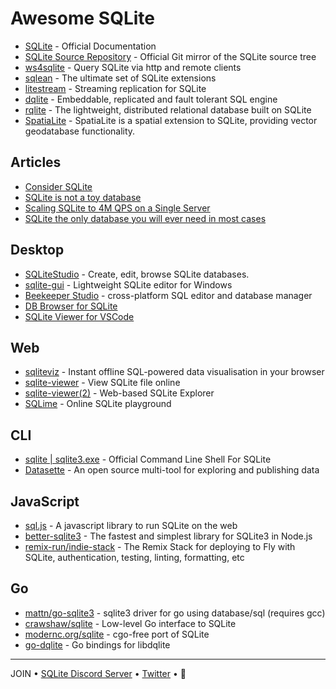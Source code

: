 # Awesome SQLite

- [SQLite](https://sqlite.org/doclist.html) - Official Documentation
- [SQLite Source Repository](https://github.com/sqlite/sqlite) - Official Git mirror of the SQLite source tree
- [ws4sqlite](https://github.com/proofrock/ws4sqlite) - Query SQLite via http and remote clients
- [sqlean](https://github.com/nalgeon/sqlean) - The ultimate set of SQLite extensions
- [litestream](https://github.com/benbjohnson/litestream) - Streaming replication for SQLite
- [dqlite](https://github.com/canonical/dqlite) - Embeddable, replicated and fault tolerant SQL engine
- [rqlite](https://github.com/rqlite/rqlite) - The lightweight, distributed relational database built on SQLite
- [SpatiaLite](https://www.gaia-gis.it/fossil/libspatialite/index) - SpatiaLite is a spatial extension to SQLite, providing vector geodatabase functionality.

## Articles

- [Consider SQLite](https://blog.wesleyac.com/posts/consider-sqlite)
- [SQLite is not a toy database](https://antonz.org/sqlite-is-not-a-toy-database/)
- [Scaling SQLite to 4M QPS on a Single Server](https://blog.expensify.com/2018/01/08/scaling-sqlite-to-4m-qps-on-a-single-server/)
- [SQLite the only database you will ever need in most cases](https://www.unixsheikh.com/articles/sqlite-the-only-database-you-will-ever-need-in-most-cases.html)

## Desktop

- [SQLiteStudio](https://sqlitestudio.pl/) - Create, edit, browse SQLite databases.
- [sqlite-gui](https://github.com/little-brother/sqlite-gui) - Lightweight SQLite editor for Windows
- [Beekeeper Studio](https://www.beekeeperstudio.io) - cross-platform SQL editor and database manager
- [DB Browser for SQLite](https://sqlitebrowser.org)
- [SQLite Viewer for VSCode](https://marketplace.visualstudio.com/items?itemName=qwtel.sqlite-viewer)

## Web

- [sqliteviz](https://github.com/lana-k/sqliteviz) - Instant offline SQL-powered data visualisation in your browser
- [sqlite-viewer](https://inloop.github.io/sqlite-viewer/) - View SQLite file online
- [sqlite-viewer(2)](https://sqliteviewer.app/) - Web-based SQLite Explorer
- [SQLime](https://sqlime.org) - Online SQLite playground

## CLI

- [sqlite | sqlite3.exe](https://sqlite.org/cli.html) - Official Command Line Shell For SQLite
- [Datasette](https://datasette.io) - An open source multi-tool for exploring and publishing data

## JavaScript

- [sql.js](https://github.com/sql-js/sql.js) - A javascript library to run SQLite on the web
- [better-sqlite3](https://github.com/JoshuaWise/better-sqlite3) - The fastest and simplest library for SQLite3 in Node.js
- [remix-run/indie-stack](https://github.com/remix-run/indie-stack) - The Remix Stack for deploying to Fly with SQLite, authentication, testing, linting, formatting, etc

## Go

- [mattn/go-sqlite3](https://github.com/mattn/go-sqlite3) - sqlite3 driver for go using database/sql (requires gcc)
- [crawshaw/sqlite](https://github.com/crawshaw/sqlite) - Low-level Go interface to SQLite
- [modernc.org/sqlite](https://pkg.go.dev/modernc.org/sqlite) - cgo-free port of SQLite
- [go-dqlite](https://github.com/canonical/go-dqlite) - Go bindings for libdqlite

---

JOIN • [SQLite Discord Server](https://discord.gg/JzzxztXY6z) • [Twitter](https://twitter.com/SQLsite) • 🌻
